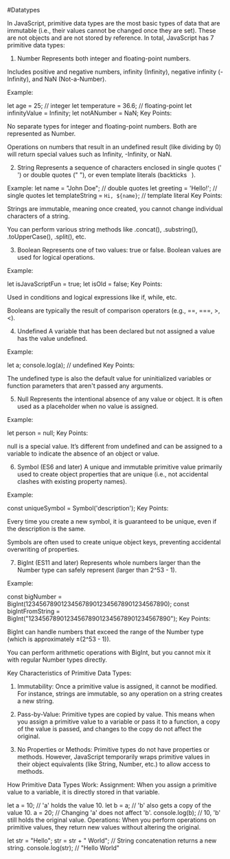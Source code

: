 #Datatypes

  In JavaScript, primitive data types are the most basic types of data that are immutable (i.e., their values cannot be changed once they are set). These are not objects and are not stored by reference. In total, JavaScript has 7 primitive data types:

1. Number
Represents both integer and floating-point numbers.

Includes positive and negative numbers, infinity (Infinity), negative infinity (-Infinity), and NaN (Not-a-Number).

Example:

let age = 25;            // integer
let temperature = 36.6;  // floating-point
let infinityValue = Infinity;
let notANumber = NaN;
Key Points:

No separate types for integer and floating-point numbers. Both are represented as Number.

Operations on numbers that result in an undefined result (like dividing by 0) will return special values such as Infinity, -Infinity, or NaN.

2. String
Represents a sequence of characters enclosed in single quotes (' ') or double quotes (" "), or even template literals (backticks ` `).

Example:
let name = "John Doe";        // double quotes
let greeting = 'Hello!';      // single quotes
let templateString = `Hi, ${name}`; // template literal
Key Points:

Strings are immutable, meaning once created, you cannot change individual characters of a string.

You can perform various string methods like .concat(), .substring(), .toUpperCase(), .split(), etc.

3. Boolean
Represents one of two values: true or false. Boolean values are used for logical operations.

Example:

let isJavaScriptFun = true;
let isOld = false;
Key Points:

Used in conditions and logical expressions like if, while, etc.

Booleans are typically the result of comparison operators (e.g., ==, ===, >, <).

4. Undefined
A variable that has been declared but not assigned a value has the value undefined.

Example:

let a;
console.log(a); // undefined
Key Points:

The undefined type is also the default value for uninitialized variables or function parameters that aren't passed any arguments.

5. Null
Represents the intentional absence of any value or object. It is often used as a placeholder when no value is assigned.

Example:

let person = null;
Key Points:

null is a special value. It’s different from undefined and can be assigned to a variable to indicate the absence of an object or value.

6. Symbol (ES6 and later)
A unique and immutable primitive value primarily used to create object properties that are unique (i.e., not accidental clashes with existing property names).

Example:

const uniqueSymbol = Symbol('description');
Key Points:

Every time you create a new symbol, it is guaranteed to be unique, even if the description is the same.

Symbols are often used to create unique object keys, preventing accidental overwriting of properties.

7. BigInt (ES11 and later)
Represents whole numbers larger than the Number type can safely represent (larger than 2^53 - 1).

Example:

const bigNumber = BigInt(1234567890123456789012345678901234567890);
const bigIntFromString = BigInt("1234567890123456789012345678901234567890");
Key Points:

BigInt can handle numbers that exceed the range of the Number type (which is approximately ±(2^53 - 1)).

You can perform arithmetic operations with BigInt, but you cannot mix it with regular Number types directly.

Key Characteristics of Primitive Data Types:
  1. Immutability: Once a primitive value is assigned, it cannot be modified. For instance, strings are immutable, so any operation on a string creates a new string.

  2. Pass-by-Value: Primitive types are copied by value. This means when you assign a primitive value to a variable or pass it to a function, a copy of the value is passed, and changes to the copy do not affect the original.

  3. No Properties or Methods: Primitive types do not have properties or methods. However, JavaScript temporarily wraps primitive values in their object equivalents (like String, Number, etc.) to allow access to methods.


How Primitive Data Types Work:
Assignment: When you assign a primitive value to a variable, it is directly stored in that variable.

let a = 10;  // 'a' holds the value 10.
let b = a;   // 'b' also gets a copy of the value 10.
a = 20;      // Changing 'a' does not affect 'b'.
console.log(b);  // 10, 'b' still holds the original value.
Operations: When you perform operations on primitive values, they return new values without altering the original.

let str = "Hello";
str = str + " World";  // String concatenation returns a new string.
console.log(str);  // "Hello World"